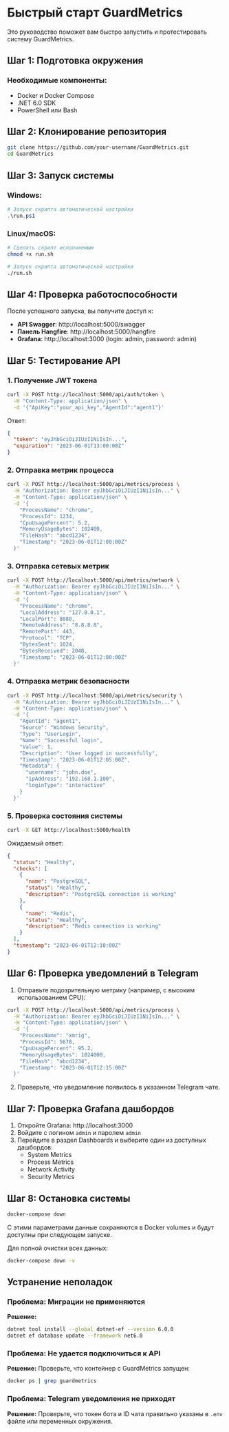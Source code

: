 # Быстрый старт GuardMetrics

Это руководство поможет вам быстро запустить и протестировать систему GuardMetrics.

## Шаг 1: Подготовка окружения

### Необходимые компоненты:
- Docker и Docker Compose
- .NET 6.0 SDK
- PowerShell или Bash

## Шаг 2: Клонирование репозитория

```bash
git clone https://github.com/your-username/GuardMetrics.git
cd GuardMetrics
```

## Шаг 3: Запуск системы

### Windows:

```powershell
# Запуск скрипта автоматической настройки
.\run.ps1
```

### Linux/macOS:

```bash
# Сделать скрипт исполняемым
chmod +x run.sh

# Запуск скрипта автоматической настройки
./run.sh
```

## Шаг 4: Проверка работоспособности

После успешного запуска, вы получите доступ к:

- **API Swagger**: http://localhost:5000/swagger
- **Панель Hangfire**: http://localhost:5000/hangfire
- **Grafana**: http://localhost:3000 (login: admin, password: admin)

## Шаг 5: Тестирование API

### 1. Получение JWT токена

```bash
curl -X POST http://localhost:5000/api/auth/token \
  -H "Content-Type: application/json" \
  -d '{"ApiKey":"your_api_key","AgentId":"agent1"}'
```

Ответ:
```json
{
  "token": "eyJhbGciOiJIUzI1NiIsIn...",
  "expiration": "2023-06-01T13:00:00Z"
}
```

### 2. Отправка метрик процесса

```bash
curl -X POST http://localhost:5000/api/metrics/process \
  -H "Authorization: Bearer eyJhbGciOiJIUzI1NiIsIn..." \
  -H "Content-Type: application/json" \
  -d '{
    "ProcessName": "chrome",
    "ProcessId": 1234,
    "CpuUsagePercent": 5.2,
    "MemoryUsageBytes": 102400,
    "FileHash": "abcd1234",
    "Timestamp": "2023-06-01T12:00:00Z"
  }'
```

### 3. Отправка сетевых метрик

```bash
curl -X POST http://localhost:5000/api/metrics/network \
  -H "Authorization: Bearer eyJhbGciOiJIUzI1NiIsIn..." \
  -H "Content-Type: application/json" \
  -d '{
    "ProcessName": "chrome",
    "LocalAddress": "127.0.0.1",
    "LocalPort": 8080,
    "RemoteAddress": "8.8.8.8",
    "RemotePort": 443,
    "Protocol": "TCP",
    "BytesSent": 1024,
    "BytesReceived": 2048,
    "Timestamp": "2023-06-01T12:00:00Z"
  }'
```

### 4. Отправка метрик безопасности

```bash
curl -X POST http://localhost:5000/api/metrics/security \
  -H "Authorization: Bearer eyJhbGciOiJIUzI1NiIsIn..." \
  -H "Content-Type: application/json" \
  -d '{
    "AgentId": "agent1",
    "Source": "Windows Security",
    "Type": "UserLogin",
    "Name": "Successful login",
    "Value": 1,
    "Description": "User logged in successfully",
    "Timestamp": "2023-06-01T12:05:00Z",
    "Metadata": {
      "username": "john.doe",
      "ipAddress": "192.168.1.100",
      "loginType": "interactive"
    }
  }'
```

### 5. Проверка состояния системы

```bash
curl -X GET http://localhost:5000/health
```

Ожидаемый ответ:
```json
{
  "status": "Healthy",
  "checks": [
    {
      "name": "PostgreSQL",
      "status": "Healthy",
      "description": "PostgreSQL connection is working"
    },
    {
      "name": "Redis",
      "status": "Healthy",
      "description": "Redis connection is working"
    }
  ],
  "timestamp": "2023-06-01T12:10:00Z"
}
```

## Шаг 6: Проверка уведомлений в Telegram

1. Отправьте подозрительную метрику (например, с высоким использованием CPU):

```bash
curl -X POST http://localhost:5000/api/metrics/process \
  -H "Authorization: Bearer eyJhbGciOiJIUzI1NiIsIn..." \
  -H "Content-Type: application/json" \
  -d '{
    "ProcessName": "xmrig",
    "ProcessId": 5678,
    "CpuUsagePercent": 95.2,
    "MemoryUsageBytes": 1024000,
    "FileHash": "abcd1234",
    "Timestamp": "2023-06-01T12:15:00Z"
  }'
```

2. Проверьте, что уведомление появилось в указанном Telegram чате.

## Шаг 7: Проверка Grafana дашбордов

1. Откройте Grafana: http://localhost:3000
2. Войдите с логином `admin` и паролем `admin`
3. Перейдите в раздел Dashboards и выберите один из доступных дашбордов:
   - System Metrics
   - Process Metrics
   - Network Activity
   - Security Metrics

## Шаг 8: Остановка системы

```bash
docker-compose down
```

С этими параметрами данные сохраняются в Docker volumes и будут доступны при следующем запуске.

Для полной очистки всех данных:

```bash
docker-compose down -v
```

## Устранение неполадок

### Проблема: Миграции не применяются

**Решение:**
```bash
dotnet tool install --global dotnet-ef --version 6.0.0
dotnet ef database update --framework net6.0
```

### Проблема: Не удается подключиться к API

**Решение:**
Проверьте, что контейнер с GuardMetrics запущен:
```bash
docker ps | grep guardmetrics
```

### Проблема: Telegram уведомления не приходят

**Решение:**
Проверьте, что токен бота и ID чата правильно указаны в `.env` файле или переменных окружения. 